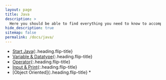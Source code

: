 ```yaml
---
layout: page
title: Java
description: >
  Here you should be able to find everything you need to know to accomplish the most common tasks when blogging with Hydejack.
hide_description: true
sitemap: false
permalink: /docs/java/
---
```


* [Start Java]{:.heading.flip-title}
* [Variable & Datatype]{:.heading.flip-title}
* [Operator]{:.heading.flip-title}
* [Input & Print]{:.heading.flip-title}
* [Object Oriented]{:.heading.flip-title}
  * 

[Start Java]: start_java.md
[Variable & Datatype]: variable_and_datatype.md
[Operator]: operator.md
[Input & Print]: input_and_print.md
[Basic]: /oop/
